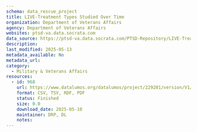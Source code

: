 ```yaml
---
schema: data_rescue_project 
title: LIVE-Treatment Types Studied Over Time
organization: Department of Veterans Affairs
agency: Department of Veterans Affairs
websites: ptsd-va.data.socrata.com
data_source: https://ptsd-va.data.socrata.com/PTSD-Repository/LIVE-Treatment-Types-Studied-Over-Time/w3mu-zy85
description: 
last_modified: 2025-05-13
metadata_available: No
metadata_url: 
category:
  - Military & Veterans Affairs 
resources:
  - id: 968
    url: https://www.datalumos.org/datalumos/project/229201/version/V1/view
    format: CSV, TSV, RDF, PDF
    status: Finished
    size: 0.0
    download_date: 2025-05-10
    maintainer: DRP, DL
    notes: 
---
```


